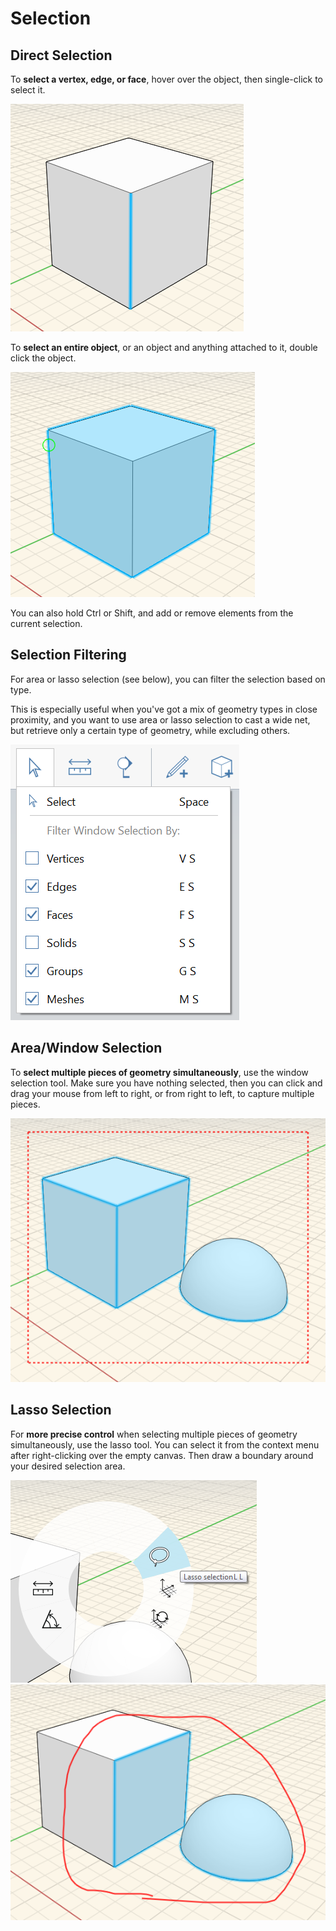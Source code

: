 # Selection

## Direct Selection

To **select a vertex, edge, or face**, hover over the object, then single-click to select it.

![](../.gitbook/assets/select-edge.PNG)

To **select an entire object**, or an object and anything attached to it, double click the object.

![](../.gitbook/assets/select-object.PNG)

You can also hold Ctrl or Shift, and add or remove elements from the current selection.

## Selection Filtering

For area or lasso selection \(see below\), you can filter the selection based on type. 

This is especially useful when you've got a mix of geometry types in close proximity, and you want to use area or lasso selection to cast a wide net, but retrieve only a certain type of geometry, while excluding others.

![](../.gitbook/assets/selection-filter.png)

## Area/Window Selection

To **select multiple pieces of geometry simultaneously**, use the window selection tool. Make sure you have nothing selected, then you can click and drag your mouse from left to right, or from right to left, to capture multiple pieces.

![](../.gitbook/assets/select-multiple-objects.png)

## Lasso Selection

For **more precise control** when selecting multiple pieces of geometry simultaneously, use the lasso tool. You can select it from the context menu after right-clicking over the empty canvas. Then draw a boundary around your desired selection area.

![](../.gitbook/assets/lasso-context-menu.png)  
![](../.gitbook/assets/select-lasso.png)

